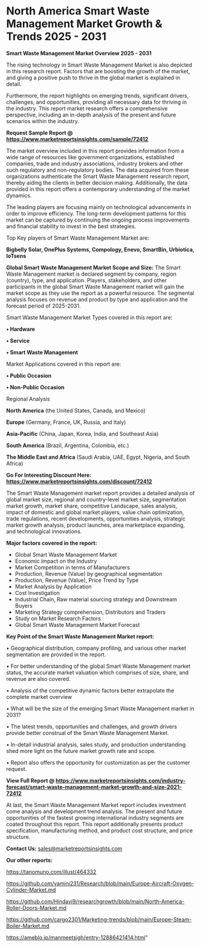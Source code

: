 # North America Smart Waste Management Market Growth & Trends 2025 - 2031

<Strong> Smart Waste Management Market Overview 2025 - 2031</strong>

The rising technology in Smart Waste Management Market is also depicted in this research report. Factors that are boosting the growth of the market, and giving a positive push to thrive in the global market is explained in detail.

Furthermore, the report highlights on emerging trends, significant drivers, challenges, and opportunities, providing all necessary data for thriving in the industry. This report market research offers a comprehensive perspective, including an in-depth analysis of the present and future scenarios within the industry.

<strong>Request Sample Report @ <a href=https://www.marketreportsinsights.com/sample/72412>https://www.marketreportsinsights.com/sample/72412</a></strong>

The market overview included in this report provides information from a wide range of resources like government organizations, established companies, trade and industry associations, industry brokers and other such regulatory and non-regulatory bodies. The data acquired from these organizations authenticate the Smart Waste Management research report, thereby aiding the clients in better decision making. Additionally, the data provided in this report offers a contemporary understanding of the market dynamics.

The leading players are focusing mainly on technological advancements in order to improve efficiency. The long-term development patterns for this market can be captured by continuing the ongoing process improvements and financial stability to invest in the best strategies.

Top Key players of Smart Waste Management Market are:

<strong>Bigbelly Solar, OnePlus Systems, Compology, Enevo, SmartBin, Urbiotica, IoTsens</strong>

<strong><b>Global Smart Waste Management Market Scope and Size:</b></strong>
The Smart Waste Management market is declared segment by company, region (country), type, and application. Players, stakeholders, and other participants in the global Smart Waste Management market will gain the market scope as they use the report as a powerful resource. The segmental analysis focuses on revenue and product by type and application and the forecast period of 2025-2031.

Smart Waste Management Market Types covered in this report are:

<strong>• Hardware

• Service

• Smart Waste Management</strong>

Market Applications covered in this report are:

<strong>• Public Occasion

• Non-Public Occasion</strong> 

Regional Analysis

<strong>North America</strong> (the United States, Canada, and Mexico)

<strong>Europe</strong> (Germany, France, UK, Russia, and Italy)

<strong>Asia-Pacific</strong> (China, Japan, Korea, India, and Southeast Asia)

<strong>South America</strong> (Brazil, Argentina, Colombia, etc.)

<strong>The Middle East and Africa</strong> (Saudi Arabia, UAE, Egypt, Nigeria, and South Africa)

<strong>Go For Interesting Discount Here: <a href=https://www.marketreportsinsights.com/discount/72412>https://www.marketreportsinsights.com/discount/72412</a></strong>

The Smart Waste Management market report provides a detailed analysis of global market size, regional and country-level market size, segmentation market growth, market share, competitive Landscape, sales analysis, impact of domestic and global market players, value chain optimization, trade regulations, recent developments, opportunities analysis, strategic market growth analysis, product launches, area marketplace expanding, and technological innovations.

<strong><b>Major factors covered in the report:</b></strong>
<ul>
  <li>Global Smart Waste Management Market </li>
  <li>Economic Impact on the Industry</li>
  <li>Market Competition in terms of Manufacturers</li>
  <li>Production, Revenue (Value) by geographical segmentation</li>
  <li>Production, Revenue (Value), Price Trend by Type</li>
  <li>Market Analysis by Application</li>
  <li>Cost Investigation</li>
  <li>Industrial Chain, Raw material sourcing strategy and Downstream Buyers</li>
  <li>Marketing Strategy comprehension, Distributors and Traders</li>
  <li>Study on Market Research Factors</li>
  <li>Global Smart Waste Management Market Forecast</li>
</ul>

<strong><b>Key Point of the Smart Waste Management Market report:</b></strong>

• Geographical distribution, company profiling, and various other market segmentation are provided in the report.

• For better understanding of the global Smart Waste Management market status, the accurate market valuation which comprises of size, share, and revenue are also covered.

• Analysis of the competitive dynamic factors better extrapolate the complete market overview

• What will be the size of the emerging Smart Waste Management market in 2031?

• The latest trends, opportunities and challenges, and growth drivers provide better construal of the Smart Waste Management Market.

• In-detail industrial analysis, sales study, and production understanding shed more light on the future market growth rate and scope.

• Report also offers the opportunity for customization as per the customer request.

<strong><b>View Full Report @ <a href=https://www.marketreportsinsights.com/industry-forecast/smart-waste-management-market-growth-and-size-2021-72412>https://www.marketreportsinsights.com/industry-forecast/smart-waste-management-market-growth-and-size-2021-72412</a></b></strong>


At last, the Smart Waste Management Market report includes investment come analysis and development trend analysis. The present and future opportunities of the fastest growing international industry segments are coated throughout this report. This report additionally presents product specification, manufacturing method, and product cost structure, and price structure.

<strong>Contact Us:</strong>
sales@marketreportsinsights.com

<strong>Our other reports:</strong>

<a href=https://tanomuno.com/illust/464332>https://tanomuno.com/illust/464332</a>

<a href=https://github.com/yamini231/Research/blob/main/Europe-Aircraft-Oxygen-Cylinder-Market.md>https://github.com/yamini231/Research/blob/main/Europe-Aircraft-Oxygen-Cylinder-Market.md</a>

<a href=https://github.com/Hindavi9/researchgrowth/blob/main/North-America-Roller-Doors-Market.md>https://github.com/Hindavi9/researchgrowth/blob/main/North-America-Roller-Doors-Market.md</a>

<a href=https://github.com/cargo2301/Marketing-trends/blob/main/Europe-Steam-Boiler-Market.md>https://github.com/cargo2301/Marketing-trends/blob/main/Europe-Steam-Boiler-Market.md</a>

<a href=https://ameblo.jp/manmeetsigh/entry-12886421414.html>https://ameblo.jp/manmeetsigh/entry-12886421414.html</a>"
